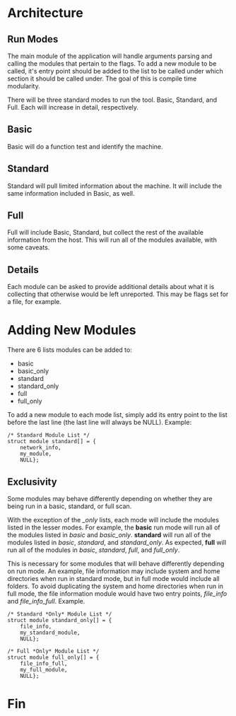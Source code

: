 # Architecture

## Run Modes

The main module of the application will handle arguments parsing and calling the modules that pertain to the flags. To add a new module to be called, it's entry point should be added to the list to be called under which section it should be called under. The goal of this is compile time modularity.

There will be three standard modes to run the tool. Basic, Standard, and Full. Each will increase in detail, respectively.

## Basic

Basic will do a function test and identify the machine.

## Standard

Standard will pull limited information about the machine. It will include the same information included in Basic, as well.

## Full

Full will include Basic, Standard, but collect the rest of the available information from the host. This will run all of the modules available, with some caveats.

## Details

Each module can be asked to provide additional details about what it is collecting that otherwise would be left unreported. This may be flags set for a file, for example.

# Adding New Modules

There are 6 lists modules can be added to:

- basic
- basic_only
- standard
- standard_only
- full
- full_only

To add a new module to each mode list, simply add its entry point to the list before the last line (the last line will always be NULL).  Example:

    /* Standard Module List */
    struct module standard[] = {
        network_info,
        my_module,
        NULL};


## Exclusivity

Some modules may behave differently depending on whether they are being run in a basic, standard, or full scan.

With the exception of the *_only* lists, each mode will include the modules listed in the lesser modes. For example, the **basic** run mode will run all of the modules listed in *basic* and *basic_only*. **standard** will run all of the modules listed in *basic*, *standard*, and *standard_only*. As expected, **full** will run all of the modules in *basic*, *standard*, *full*, and *full_only*.

This is necessary for some modules that will behave differently depending on run mode. An example, file information may include system and home directories when run in standard mode, but in full mode would include all folders. To avoid duplicating the system and home directories when run in full mode, the file information module would have two entry points, *file_info* and *file_info_full*.  Example.


    /* Standard *Only* Module List */
    struct module standard_only[] = {
        file_info,
        my_standard_module,
        NULL};

    /* Full *Only* Module List */
    struct module full_only[] = {
        file_info_full,
        my_full_module,
        NULL};

# Fin

